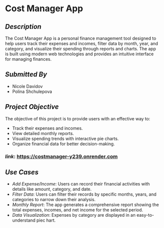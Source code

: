 # Cost Manager App

## _Description_

The Cost Manager App is a personal finance management tool designed to help users track their expenses and incomes, filter data by month, year, and category, and visualize their spending through reports and charts. The app is built using modern web technologies and provides an intuitive interface for managing finances.

## _Submitted By_

- Nicole Davidov
- Polina Shchulepova

## _Project Objective_

The objective of this project is to provide users with an effective way to:

- Track their expenses and incomes.
- View detailed monthly reports.
- Visualize spending trends with interactive pie charts.
- Organize financial data for better decision-making.

### _link_: https://costmanager-y239.onrender.com

## _Use Cases_

- _Add Expense/Income_: Users can record their financial activities with details like amount, category, and date.
- _Filter Data_: Users can filter their records by specific months, years, and categories to narrow down their analysis.
- _Monthly Report_: The app generates a comprehensive report showing the total expenses, incomes, and net income for the selected period.
- _Data Visualization_: Expenses by category are displayed in an easy-to-understand piec hart.
